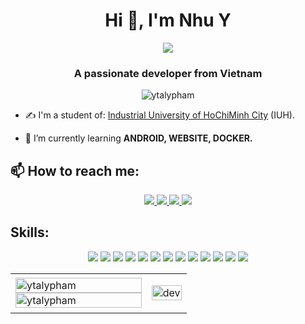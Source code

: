 <h1 align="center">Hi 👋, I'm Nhu Y</h1>
<p align="center"><img src="https://img.icons8.com/color/48/000000/vietnam-circular.png"/></p>
<h3 align="center">A passionate developer from Vietnam </h3>
<p align="center"> <img src="https://badges.pufler.dev/repos/YtalyPham" alt="ytalypham" /> </p>

- ✍ I'm a student of: [Industrial University of HoChiMinh City](http://iuh.edu.vn/) (IUH).

- 🌱 I’m currently learning **ANDROID, WEBSITE, DOCKER.**


## 📫 How to reach me:

<!-- [![Join the chat at https://gitter.im/TienNHM/Github-Profile-Tutorial](https://badges.gitter.im/TienNHM/Github-Profile-Tutorial.svg)](https://gitter.im/TienNHM/Github-Profile-Tutorial?utm_source=badge&utm_medium=badge&utm_campaign=pr-badge&utm_content=badge) -->

<p align="center">
  <a href="https://www.linkedin.com/in/ph%E1%BA%A1m-ng%E1%BB%8Dc-nh%C6%B0-%C3%BD-452940189/" target="_blank">
    <img src="https://img.icons8.com/fluent/48/000000/linkedin.png"/>
  </a>
 
  <a href="https://github.com/YtalyPham" alt="Github">
    <img src="https://img.icons8.com/fluent/48/000000/github.png"/>
  </a> 
  <a href="https://www.youtube.com/channel/UCuw2iDGsmCtFZxeJ6RicuFA" alt="Youtube channel" target="_blank" >
    <img src="https://img.icons8.com/fluent/48/000000/youtube-play.png"/>
  </a>

  <a href="mailto:bakugan1404@gmail.com" alt="Email">
    <img src="https://img.icons8.com/fluent/48/000000/mailing.png"/>
  </a>
</p>

## Skills:
<p align="center">
   
  <img src="https://img.icons8.com/color/48/undefined/java-coffee-cup-logo--v1.png"/>
  <img src="https://img.icons8.com/color/48/undefined/react-native.png"/>
  <img src="https://img.icons8.com/color/48/000000/microsoft-sql-server.png"/>
  <img src="https://img.icons8.com/color/48/000000/mysql-logo.png"/>
  <img src="https://img.icons8.com/color/48/undefined/postgreesql.png"/>
  <img src="https://img.icons8.com/color/48/undefined/amazon-web-services.png"/>
  <img src="https://img.icons8.com/color/48/000000/git.png"/>
  <img src="https://img.icons8.com/bubbles/50/undefined/github.png"/>
  <img src="https://img.icons8.com/color/48/000000/visual-studio-code-2019.png"/>
  <img src="https://img.icons8.com/color/48/undefined/intellij-idea.png"/>
  <img src="https://img.icons8.com/color/48/undefined/android-studio--v3.png"/>
  <img src="https://img.icons8.com/color/48/undefined/ms-project.png"/>
  <img src="https://img.icons8.com/color/48/000000/trello.png"/>
</p>

<table style="width:100%;">
  <tr>
    <td>
      <img src="https://github-readme-stats.vercel.app/api/top-langs/?username=YtalyPham&bg_color=FFFFFF00&text_color=179fa3&layout=compact&hide=CSS&langs_count=10&custom_title=Top%20ngôn%20ngữ%20được%20dùng" alt="ytalypham" width="100%"/>
      <img src="https://github-readme-stats.vercel.app/api?username=YtalyPham&bg_color=FFFFFF00&text_color=179fa3&show_icons=true&count_private=true&include_all_commits=true&custom_title=Hoạt%20động%20trên%20Github" alt="ytalypham" width="100%"/>
    </td>
    <td>
      <p align="center"> 
        <img src="https://cdn.dribbble.com/users/1059583/screenshots/4171367/coding-freak.gif" alt="dev" width="100%"/>
      </p>
    </td>
  </tr>
</table>
